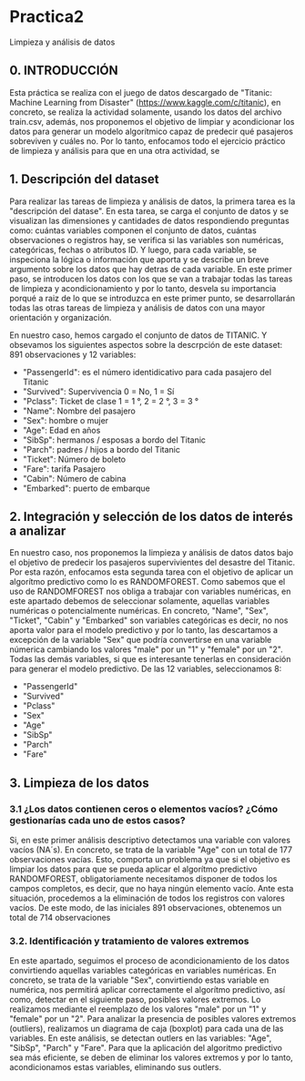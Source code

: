# Practica2
Limpieza y análisis de datos

## 0. INTRODUCCIÓN
Esta práctica se realiza con el juego de datos descargado de "Titanic: Machine Learning from Disaster" (https://www.kaggle.com/c/titanic), en concreto, se realiza la actividad solamente, usando los datos del archivo train.csv, además, nos proponemos el objetivo de limpiar y acondicionar los datos para generar un modelo algorítmico capaz de predecir qué pasajeros sobreviven y cuáles no. Por lo tanto, enfocamos todo el ejercicio práctico de limpieza y análisis para que en una otra actividad, se 

## 1. Descripción del dataset
Para realizar las tareas de limpieza y análisis de datos, la primera tarea es la "descripción del datase". En esta tarea, se carga el conjunto de datos y se visualizan las dimensiones y cantidades de datos respondiendo preguntas como: cuántas variables componen el conjunto de datos, cuántas observaciones o registros hay, se verifica si las variables son numéricas, categóricas, fechas o atributos ID. Y luego, para cada variable, se inspeciona la lógica o información que aporta y se describe un breve argumento sobre los datos que hay detras de cada variable. En este primer paso, se introducen los datos con los que se van a trabajar todas las tareas de limpieza y acondicionamiento y por lo tanto, desvela su importancia porqué a raiz de lo que se introduzca en este primer punto, se desarrollarán todas las otras tareas de limpieza y análisis de datos con una mayor orientación y organización. 

En nuestro caso, hemos cargado el conjunto de datos de TITANIC. Y obsevamos los siguientes aspectos sobre la descrpción de este dataset:
891 observaciones y 12 variables:

- "PassengerId": es el número identidicativo para cada pasajero del Titanic
- "Survived": Supervivencia 0 = No, 1 = Sí
- "Pclass": Ticket de clase 1 = 1 °, 2 = 2 °, 3 = 3 °
- "Name": Nombre del pasajero
- "Sex": hombre o mujer
- "Age": Edad en años
- "SibSp": hermanos / esposas a bordo del Titanic
- "Parch": padres / hijos a bordo del Titanic
- "Ticket": Número de boleto
- "Fare": tarifa Pasajero
- "Cabin": Número de cabina
- "Embarked": puerto de embarque

## 2. Integración y selección de los datos de interés a analizar
En nuestro caso, nos proponemos la limpieza y análisis de datos datos bajo el objetivo de predecir los pasajeros supervivientes del desastre del Titanic. Por esta razón, enfocamos esta segunda tarea con el objetivo de aplicar un algorítmo predictivo como lo es RANDOMFOREST. 
Como sabemos que el uso de RANDOMFOREST nos obliga a trabajar con variables numéricas, en este apartado debemos de seleccionar solamente, aquellas variables numéricas o potencialmente numéricas. En concreto, "Name", "Sex", "Ticket", "Cabin" y "Embarked" son variables categóricas es decir, no nos aporta valor para el modelo predictivo y por lo tanto, las descartamos a excepción de la variable "Sex" que podría convertirse en una variable númerica cambiando los valores "male" por un "1" y "female" por un "2". Todas las demás variables, si que es interesante tenerlas en consideración para generar el modelo predictivo. De las 12 variables, seleccionamos 8:

- "PassengerId"
- "Survived"
- "Pclass"
- "Sex"
- "Age"
- "SibSp"
- "Parch"
- "Fare"


## 3. Limpieza de los datos

### 3.1 ¿Los datos contienen ceros o elementos vacíos? ¿Cómo gestionarías cada uno de estos casos?
Si, en este primer análisis descriptivo detectamos una variable con valores vacíos (NA´s). En concreto, se trata de la variable "Age" con un total de 177 observaciones vacías. 
Esto, comporta un problema ya que si el objetivo es limpiar los datos para que se pueda aplicar el algorítmo predictivo RANDOMFOREST, obligatoriamente necesitamos disponer de todos los campos completos, es decir, que no haya ningún elemento vacío.
Ante esta situación, procedemos a la eliminación de todos los registros con valores vacíos. De este modo, de las iniciales 891 observaciones, obtenemos un total de 714 observaciones

### 3.2. Identificación y tratamiento de valores extremos
En este apartado, seguimos el proceso de acondicionamiento de los datos convirtiendo aquellas variables categóricas en variables numéricas. En concreto, se trata de la variable "Sex", convirtiendo estas variable en numérica, nos permitirá aplicar correctamente el algorítmo predictivo, así como, detectar en el siguiente paso, posibles valores extremos. Lo realizamos mediante el reemplazo de los valores "male" por un "1" y "female" por un "2".
Para analizar la presencia de posibles valores extremos (outliers), realizamos un diagrama de caja (boxplot) para cada una de las variables. En este análisis, se detectan outlers en las variables: "Age", "SibSp", "Parch" y "Fare". Para que la aplicación del algoritmo predictivo sea más eficiente, se deben de eliminar los valores extremos y por lo tanto, acondicionamos estas variables, eliminando sus outlers. 


